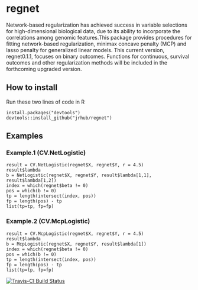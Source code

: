 
<!-- README.md is generated from README.Rmd. Please edit that file -->
regnet
======

Network-based regularization has achieved success in variable selections for high-dimensional biological data, due to its ability to incorporate the correlations among genomic features.This package provides procedures for fitting network-based regularization, minimax concave penalty (MCP) and lasso penalty for generalized linear models. This current version, regnet0.1.1, focuses on binary outcomes. Functions for continuous, survival outcomes and other regularization methods will be included in the forthcoming upgraded version.

How to install
--------------

Run these two lines of code in R

    install.packages("devtools")
    devtools::install_github("jrhub/regnet")

Examples
--------

### Example.1 (CV.NetLogistic)

    result = CV.NetLogistic(regnet$X, regnet$Y, r = 4.5)  
    result$lambda  
    b = NetLogistic(regnet$X, regnet$Y, result$lambda[1,1], result$lambda[1,2])  
    index = which(regnet$beta != 0)  
    pos = which(b != 0)  
    tp = length(intersect(index, pos))  
    fp = length(pos) - tp  
    list(tp=tp, fp=fp)  

### Example.2 (CV.McpLogistic)

    result = CV.McpLogistic(regnet$X, regnet$Y, r = 4.5)  
    result$lambda  
    b = McpLogistic(regnet$X, regnet$Y, result$lambda[1])  
    index = which(regnet$beta != 0)  
    pos = which(b != 0)  
    tp = length(intersect(index, pos))  
    fp = length(pos) - tp  
    list(tp=tp, fp=fp)  

[![Travis-CI Build Status](https://travis-ci.org/jrhub/regnet.svg?branch=master)](https://travis-ci.org/jrhub/regnet)
